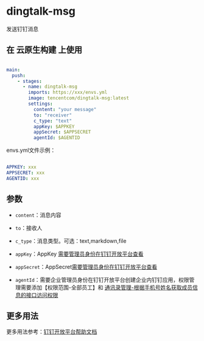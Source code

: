 # dingtalk-msg

发送钉钉消息

## 在 云原生构建 上使用

```yml

main:
  push:
    - stages:
      - name: dingtalk-msg
        imports: https://xxx/envs.yml
        image: tencentcom/dingtalk-msg:latest
        settings:
          content: "your message"
          to: "receiver"
          c_type: "text"
          appKey: $APPKEY
          appSecret: $APPSECRET
          agentId: $AGENTID


```

envs.yml文件示例：

 ```yml

APPKEY: xxx
APPSECRET: xxx
AGENTID: xxx
 ```

## 参数

* `content`：消息内容

* `to`：接收人

* `c_type`：消息类型。可选：text,markdown,file

* `appKey`：AppKey [需要管理员身份在钉钉开放平台查看](https://open-dev.dingtalk.com/)

* `appSecret`：AppSecret[需要管理员身份在钉钉开放平台查看](https://open-dev.dingtalk.com/)

* `agentId`：需要企业管理员身份在钉钉开放平台创建企业内钉钉应用，权限管理需要添加【权限范围-全部员工】和
[通讯录管理-根据手机号姓名获取成员信息的接口访问权限](https://open-dev.dingtalk.com/fe/app?spm=a2q3p.21071111.0.0.6d921cfaNXjuer#/corp/app)

## 更多用法

更多用法参考：[钉钉开放平台帮助文档](https://open.dingtalk.com/document/)
